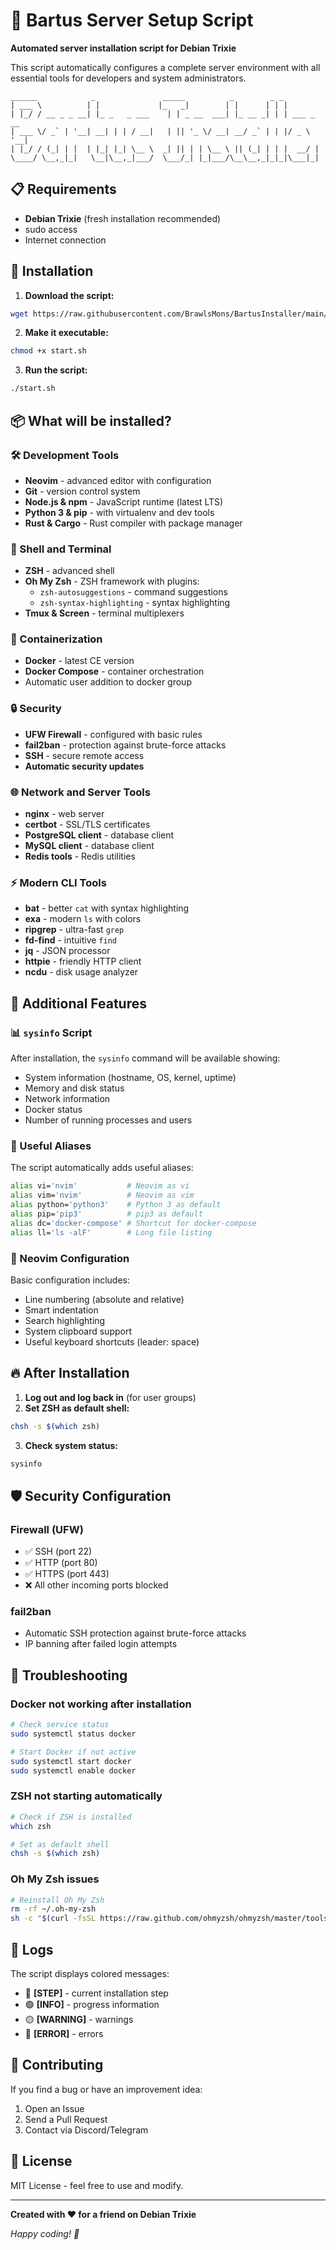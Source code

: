 # 🚀 Bartus Server Setup Script

**Automated server installation script for Debian Trixie**

This script automatically configures a complete server environment with all essential tools for developers and system administrators.

```
______            _               _____          _        _ _           
| ___ \          | |             |_   _|        | |      | | |          
| |_/ / __ _ _ __| |_ _   _ ___    | | _ __  ___| |_ __ _| | | ___ _ __ 
| ___ \/ _` | '__| __| | | / __|   | || '_ \/ __| __/ _` | | |/ _ \ '__|
| |_/ / (_| | |  | |_| |_| \__ \  _| || | | \__ \ || (_| | | |  __/ |   
\____/ \__,_|_|   \__|\__,_|___/  \___/_| |_|___/\__\__,_|_|_|\___|_|   
```

## 📋 Requirements

- **Debian Trixie** (fresh installation recommended)
- sudo access
- Internet connection

## 🔧 Installation

1. **Download the script:**
```bash
wget https://raw.githubusercontent.com/BrawlsMons/BartusInstaller/main/start.sh
```

2. **Make it executable:**
```bash
chmod +x start.sh
```

3. **Run the script:**
```bash
./start.sh
```

## 📦 What will be installed?

### 🛠️ Development Tools
- **Neovim** - advanced editor with configuration
- **Git** - version control system
- **Node.js & npm** - JavaScript runtime (latest LTS)
- **Python 3 & pip** - with virtualenv and dev tools
- **Rust & Cargo** - Rust compiler with package manager

### 🐚 Shell and Terminal
- **ZSH** - advanced shell
- **Oh My Zsh** - ZSH framework with plugins:
  - `zsh-autosuggestions` - command suggestions
  - `zsh-syntax-highlighting` - syntax highlighting
- **Tmux & Screen** - terminal multiplexers

### 🐳 Containerization
- **Docker** - latest CE version
- **Docker Compose** - container orchestration
- Automatic user addition to docker group

### 🔒 Security
- **UFW Firewall** - configured with basic rules
- **fail2ban** - protection against brute-force attacks
- **SSH** - secure remote access
- **Automatic security updates**

### 🌐 Network and Server Tools
- **nginx** - web server
- **certbot** - SSL/TLS certificates
- **PostgreSQL client** - database client
- **MySQL client** - database client
- **Redis tools** - Redis utilities

### ⚡ Modern CLI Tools
- **bat** - better `cat` with syntax highlighting
- **exa** - modern `ls` with colors
- **ripgrep** - ultra-fast `grep`
- **fd-find** - intuitive `find`
- **jq** - JSON processor
- **httpie** - friendly HTTP client
- **ncdu** - disk usage analyzer

## 🎯 Additional Features

### 📊 `sysinfo` Script
After installation, the `sysinfo` command will be available showing:
- System information (hostname, OS, kernel, uptime)
- Memory and disk status
- Network information
- Docker status
- Number of running processes and users

### 🔧 Useful Aliases
The script automatically adds useful aliases:
```bash
alias vi='nvim'           # Neovim as vi
alias vim='nvim'          # Neovim as vim  
alias python='python3'    # Python 3 as default
alias pip='pip3'          # pip3 as default
alias dc='docker-compose' # Shortcut for docker-compose
alias ll='ls -alF'        # Long file listing
```

### 🎨 Neovim Configuration
Basic configuration includes:
- Line numbering (absolute and relative)
- Smart indentation
- Search highlighting
- System clipboard support
- Useful keyboard shortcuts (leader: space)

## 🔥 After Installation

1. **Log out and log back in** (for user groups)
2. **Set ZSH as default shell:**
```bash
chsh -s $(which zsh)
```
3. **Check system status:**
```bash
sysinfo
```

## 🛡️ Security Configuration

### Firewall (UFW)
- ✅ SSH (port 22)
- ✅ HTTP (port 80)  
- ✅ HTTPS (port 443)
- ❌ All other incoming ports blocked

### fail2ban
- Automatic SSH protection against brute-force attacks
- IP banning after failed login attempts

## 🐛 Troubleshooting

### Docker not working after installation
```bash
# Check service status
sudo systemctl status docker

# Start Docker if not active
sudo systemctl start docker
sudo systemctl enable docker
```

### ZSH not starting automatically
```bash
# Check if ZSH is installed
which zsh

# Set as default shell
chsh -s $(which zsh)
```

### Oh My Zsh issues
```bash
# Reinstall Oh My Zsh
rm -rf ~/.oh-my-zsh
sh -c "$(curl -fsSL https://raw.github.com/ohmyzsh/ohmyzsh/master/tools/install.sh)"
```

## 📝 Logs

The script displays colored messages:
- 🔵 **[STEP]** - current installation step
- 🟢 **[INFO]** - progress information
- 🟡 **[WARNING]** - warnings
- 🔴 **[ERROR]** - errors

## 🤝 Contributing

If you find a bug or have an improvement idea:
1. Open an Issue
2. Send a Pull Request
3. Contact via Discord/Telegram

## 📄 License

MIT License - feel free to use and modify.

---

**Created with ❤️ for a friend on Debian Trixie**

*Happy coding! 🚀*
